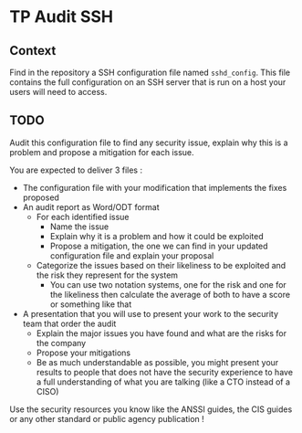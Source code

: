 # TP Audit SSH
## Context
 Find in the repository a SSH configuration file named `sshd_config`.
 This file contains the full configuration on an SSH server that is run on a host your users will need to access.

## TODO
Audit this configuration file to find any security issue, explain why this is a problem and propose a mitigation for each issue.

You are expected to deliver 3 files :
- The configuration file with your modification that implements the fixes proposed
- An audit report as Word/ODT format
  - For each identified issue
    - Name the issue
    - Explain why it is a problem and how it could be exploited
    - Propose a mitigation, the one we can find in your updated configuration file and explain your proposal
  - Categorize the issues based on their likeliness to be exploited and the risk they represent for the system
    - You can use two notation systems, one for the risk and one for the likeliness then calculate the average of both to have a score or something like that
- A presentation that you will use to present your work to the security team that order the audit
  - Explain the major issues you have found and what are the risks for the company
  - Propose your mitigations
  - Be as much understandable as possible, you might present your results to people that does not have the security experience to have a full understanding of what you are talking (like a CTO instead of a CISO)

Use the security resources you know like the ANSSI guides, the CIS guides or any other standard or public agency publication !

